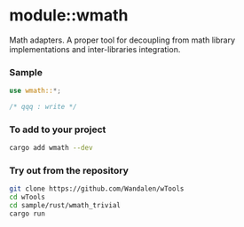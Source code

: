 # module::wmath

Math adapters. A proper tool for decoupling from math library implementations and inter-libraries integration.

### Sample

```rust
use wmath::*;

/* qqq : write */

```

### To add to your project

```sh
cargo add wmath --dev
```

### Try out from the repository

```sh
git clone https://github.com/Wandalen/wTools
cd wTools
cd sample/rust/wmath_trivial
cargo run
```

<!-- qqq : write sample please -->
